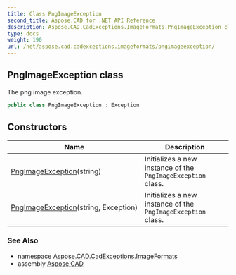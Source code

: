 ```yaml
---
title: Class PngImageException
second_title: Aspose.CAD for .NET API Reference
description: Aspose.CAD.CadExceptions.ImageFormats.PngImageException class. The png image exception
type: docs
weight: 190
url: /net/aspose.cad.cadexceptions.imageformats/pngimageexception/
---
```

## PngImageException class

The png image exception.

```csharp
public class PngImageException : Exception
```

## Constructors

| Name | Description |
| --- | --- |
| [PngImageException](pngimageexception/#constructor)(string) | Initializes a new instance of the `PngImageException` class. |
| [PngImageException](pngimageexception/#constructor_1)(string, Exception) | Initializes a new instance of the `PngImageException` class. |

### See Also

* namespace [Aspose.CAD.CadExceptions.ImageFormats](../../aspose.cad.cadexceptions.imageformats/)
* assembly [Aspose.CAD](../../)


